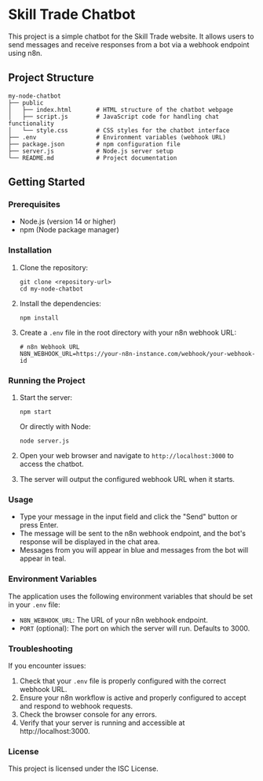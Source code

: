 # Skill Trade Chatbot

This project is a simple chatbot for the Skill Trade website. It allows users to send messages and receive responses from a bot via a webhook endpoint using n8n.

## Project Structure

```
my-node-chatbot
├── public
│   ├── index.html       # HTML structure of the chatbot webpage
│   ├── script.js        # JavaScript code for handling chat functionality
│   └── style.css        # CSS styles for the chatbot interface
├── .env                 # Environment variables (webhook URL)
├── package.json         # npm configuration file
├── server.js            # Node.js server setup
└── README.md            # Project documentation
```

## Getting Started

### Prerequisites

- Node.js (version 14 or higher)
- npm (Node package manager)

### Installation

1. Clone the repository:

   ```
   git clone <repository-url>
   cd my-node-chatbot
   ```

2. Install the dependencies:

   ```
   npm install
   ```

3. Create a `.env` file in the root directory with your n8n webhook URL:

   ```
   # n8n Webhook URL
   N8N_WEBHOOK_URL=https://your-n8n-instance.com/webhook/your-webhook-id
   ```

### Running the Project

1. Start the server:

   ```
   npm start
   ```
   
   Or directly with Node:
   
   ```
   node server.js
   ```

2. Open your web browser and navigate to `http://localhost:3000` to access the chatbot.

3. The server will output the configured webhook URL when it starts.

### Usage

- Type your message in the input field and click the "Send" button or press Enter.
- The message will be sent to the n8n webhook endpoint, and the bot's response will be displayed in the chat area.
- Messages from you will appear in blue and messages from the bot will appear in teal.

### Environment Variables

The application uses the following environment variables that should be set in your `.env` file:

- `N8N_WEBHOOK_URL`: The URL of your n8n webhook endpoint.
- `PORT` (optional): The port on which the server will run. Defaults to 3000.

### Troubleshooting

If you encounter issues:

1. Check that your `.env` file is properly configured with the correct webhook URL.
2. Ensure your n8n workflow is active and properly configured to accept and respond to webhook requests.
3. Check the browser console for any errors.
4. Verify that your server is running and accessible at http://localhost:3000.

### License

This project is licensed under the ISC License.
